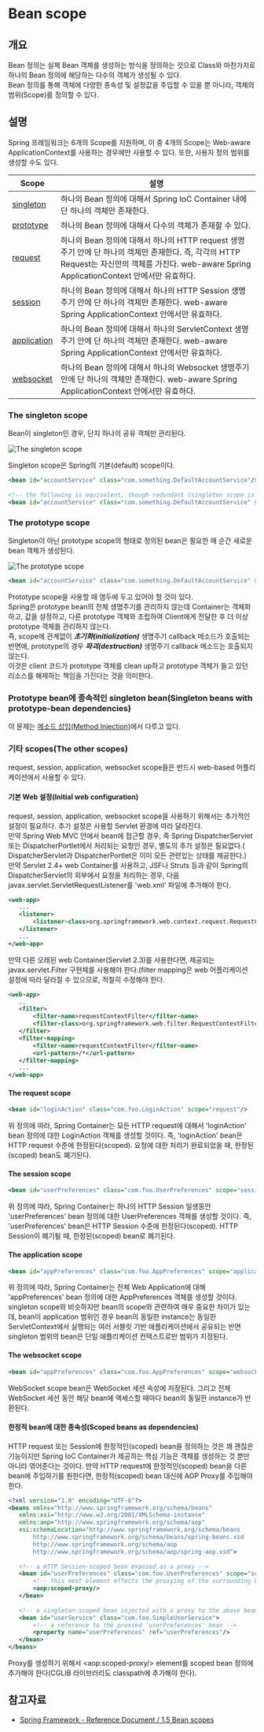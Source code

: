 # Bean scope

## 개요

 Bean 정의는 실제 Bean 객체를 생성하는 방식을 정의하는 것으로 Class와 마찬가지로 하나의 Bean 정의에 해당하는 다수의 객체가 생성될 수 있다.  
Bean 정의를 통해 객체에 다양한 종속성 및 설정값을 주입할 수 있을 뿐 아니라, 객체의 범위(Scope)를 정의할 수 있다.  

## 설명

 Spring 프레임워크는 6개의 Scope를 지원하며, 이 중 4개의 Scope는 Web-aware ApplicationContext를 사용하는 경우에만 사용할 수 있다. 또한, 사용자 정의 범위를 생성할 수도 있다.

| Scope | 설명 |
| --- | --- |
| [singleton](#the-singleton-scope) | 하나의 Bean 정의에 대해서 Spring IoC Container 내에 단 하나의 객체만 존재한다. |
| [prototype](#the-prototype-scope) | 하나의 Bean 정의에 대해서 다수의 객체가 존재할 수 있다. |
| [request](#the-request-scope) | 하나의 Bean 정의에 대해서 하나의 HTTP request 생명주기 안에 단 하나의 객체만 존재한다. 즉, 각각의 HTTP Request는 자신만의 객체를 가진다. web-aware Spring ApplicationContext 안에서만 유효하다. |
| [session](#the-session-scope) | 하나의 Bean 정의에 대해서 하나의 HTTP Session 생명주기 안에 단 하나의 객체만 존재한다. web-aware Spring ApplicationContext 안에서만 유효하다. |
| [application](#the-application-scope) | 하나의 Bean 정의에 대해서 하나의 ServletContext 생명주기 안에 단 하나의 객체만 존재한다. web-aware Spring ApplicationContext 안에서만 유효하다. |
| [websocket](#the-websocket-scope) | 하나의 Bean 정의에 대해서 하나의 Websocket 생명주기 안에 단 하나의 객체만 존재한다. web-aware Spring ApplicationContext 안에서만 유효하다. |


### The singleton scope

 Bean이 singleton인 경우, 단지 하나의 공유 객체만 관리된다.

 ![The singleton scope](./images/egovframework-rte-fdl-ioc_container-singleton.png)

 Singleton scope은 Spring의 기본(default) scope이다.

 ```xml
<bean id="accountService" class="com.something.DefaultAccountService"/>
 
<!-- the following is equivalent, though redundant (singleton scope is the default) -->
<bean id="accountService" class="com.something.DefaultAccountService" scope="singleton"/>
```

### The prototype scope

 Singleton이 아닌 prototype scope의 형태로 정의된 bean은 필요한 매 순간 새로운 bean 객체가 생성된다.

 ![The prototype scope](./images/egovframework-rte-fdl-ioc_container-prototype.png)

 ```xml
<bean id="accountService" class="com.something.DefaultAccountService" scope="prototype"/>
```

 Prototype scope을 사용할 때 염두에 두고 있어야 할 것이 있다.  
Spring은 prototype bean의 전체 생명주기를 관리하지 않는데 Container는 객체화하고, 값을 설정하고, 다른 prototype 객체와 조립하여 Client에게 전달한 후 더 이상 prototype 객체를 관리하지 않는다.  
즉, scope에 관계없이 ***초기화(initialization)*** 생명주기 callback 메소드가 호출되는 반면에, prototype의 경우 ***파괴(destruction)*** 생명주기 callback 메소드는 호출되지 않는다.  
이것은 client 코드가 prototype 객체를 clean up하고 prototype 객체가 들고 있던 리소스를 해제하는 책임을 가진다는 것을 의미한다.

### Prototype bean에 종속적인 singleton bean(Singleton beans with prototype-bean dependencies)

 이 문제는 [메소드 삽입(Method Injection)](https://www.egovframe.go.kr//wiki/doku.php?id=egovframework:rte4.2:fdl:ioc_container:dependencies#메소드_삽입_method_injection)에서 다루고 있다.

### 기타 scopes(The other scopes)

 request, session, application, websocket scope들은 반드시 web-based 어플리케이션에서 사용할 수 있다.

#### 기본 Web 설정(Initial web configuration)

 request, session, application, websocket scope을 사용하기 위해서는 추가적인 설정이 필요하다. 추가 설정은 사용할 Servlet 환경에 따라 달라진다.  
만약 Spring Web MVC 안에서 bean에 접근할 경우, 즉 Spring DispatcherServlet 또는 DispatcherPortlet에서 처리되는 요청인 경우, 별도의 추가 설정은 필요없다.( DispatcherServlet과 DispatcherPortlet은 이미 모든 관련있는 상태를 제공한다.)  
만약 Servlet 2.4+ web Container를 사용하고, JSF나 Struts 등과 같이 Spring의 DispatcherServlet의 외부에서 요청을 처리하는 경우, 다음 javax.servlet.ServletRequestListener를 'web.xml' 파일에 추가해야 한다.

 ```xml
<web-app>
    ...
    <listener>
        <listener-class>org.springframework.web.context.request.RequestContextListener</listener-class>
    </listener>
    ...
</web-app>
```

 만약 다른 오래된 web Container(Servlet 2.3)를 사용한다면, 제공되는 javax.servlet.Filter 구현체를 사용해야 한다.(filter mapping은 web 어플리케이션 설정에 따라 달라질 수 있으므로, 적절히 수정해야 한다.

 ```xml
<web-app>
    ..
    <filter>
        <filter-name>requestContextFilter</filter-name>
        <filter-class>org.springframework.web.filter.RequestContextFilter</filter-class>
    </filter>
    <filter-mapping>
        <filter-name>requestContextFilter</filter-name>
        <url-pattern>/*</url-pattern>
    </filter-mapping>
    ...
</web-app>
```

#### The request scope

 ```xml
<bean id="loginAction" class="com.foo.LoginAction" scope="request"/>
```

 위 정의에 따라, Spring Container는 모든 HTTP request에 대해서 'loginAction' bean 정의에 대한 LoginAction 객체를 생성할 것이다. 즉, 'loginAction' bean은 HTTP request 수준에 한정된다(scoped). 요청에 대한 처리가 완료되었을 때, 한정된(scoped) bean도 폐기된다.

#### The session scope

 ```xml
<bean id="userPreferences" class="com.foo.UserPreferences" scope="session"/>
```

 위 정의에 따라, Spring Container는 하나의 HTTP Session 일생동안 'userPreferences' bean 정의에 대한 UserPreferences 객체를 생성할 것이다. 즉, 'userPreferences' bean은 HTTP Session 수준에 한정된다(scoped). HTTP Session이 폐기될 때, 한정된(scoped) bean로 폐기된다.

#### The application scope

 ```xml
<bean id="appPreferences" class="com.foo.AppPreferences" scope="application"/>
```

 위 정의에 따라, Spring Container는 전체 Web Application에 대해 'appPreferences' bean 정의에 대한 AppPreferences 객체를 생성할 것이다. singleton scope와 비슷하지만 bean의 scope와 관련하여 매우 중요한 차이가 있는데, bean이 application 범위인 경우 bean의 동일한 instance는 동일한 ServletContext에서 실행되는 여러 서블릿 기반 애플리케이션에서 공유되는 반면 singleton 범위의 bean은 단일 애플리케이션 컨텍스트로만 범위가 지정된다.

#### The websocket scope

 ```xml
<bean id="appPreferences" class="com.foo.AppPreferences" scope="websocket"/>
```

 WebSocket scope bean은 WebSocket 세션 속성에 저장된다. 그리고 전체 WebSocket 세션 동안 해당 bean에 액세스할 때마다 bean의 동일한 instance가 반환된다.

#### 한정적 bean에 대한 종속성(Scoped beans as dependencies)

 HTTP request 또는 Session에 한정적인(scoped) bean을 정의하는 것은 꽤 괜찮은 기능이지만 Spring IoC Container가 제공하는 핵심 기능은 객체를 생성하는 것 뿐만 아니라 엮어준다는 것이다. 만약 HTTP request에 한정적인(scoped) bean을 다른 bean에 주입하기를 원한다면, 한정적(scoped) bean 대신에 AOP Proxy를 주입해야 한다.

 ```xml
<?xml version="1.0" encoding="UTF-8"?>
<beans xmlns="http://www.springframework.org/schema/beans"
    xmlns:xsi="http://www.w3.org/2001/XMLSchema-instance"
    xmlns:aop="http://www.springframework.org/schema/aop"
    xsi:schemaLocation="http://www.springframework.org/schema/beans
        http://www.springframework.org/schema/beans/spring-beans.xsd
        http://www.springframework.org/schema/aop
        http://www.springframework.org/schema/aop/spring-aop.xsd">
 
    <!-- a HTTP Session-scoped bean exposed as a proxy -->
    <bean id="userPreferences" class="com.foo.UserPreferences" scope="session">
        <!-- this next element effects the proxying of the surrounding bean -->
        <aop:scoped-proxy/>
    </bean>
 
    <!-- a singleton-scoped bean injected with a proxy to the above bean -->
    <bean id="userService" class="com.foo.SimpleUserService">
        <!-- a reference to the proxied 'userPreferences' bean -->
        <property name="userPreferences" ref="userPreferences"/>
    </bean>
</beans>
```

 Proxy를 생성하기 위해서 &lt;aop:scoped-proxy/&gt; element를 scoped bean 정의에 추가해야 한다(CGLIB 라이브러리도 classpath에 추가해야 한다).

## 참고자료

*   [Spring Framework - Reference Document / 1.5 Bean scopes](https://docs.spring.io/spring-framework/docs/5.3.27/reference/html/core.html#beans-factory-scopes)